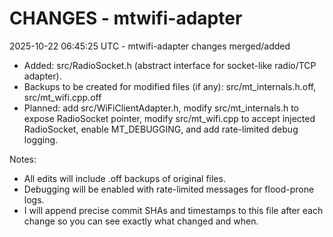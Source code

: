 # CHANGES - mtwifi-adapter

2025-10-22 06:45:25 UTC - mtwifi-adapter changes merged/added
- Added: src/RadioSocket.h (abstract interface for socket-like radio/TCP adapter).
- Backups to be created for modified files (if any): src/mt_internals.h.off, src/mt_wifi.cpp.off
- Planned: add src/WiFiClientAdapter.h, modify src/mt_internals.h to expose RadioSocket pointer, modify src/mt_wifi.cpp to accept injected RadioSocket, enable MT_DEBUGGING, and add rate-limited debug logging.

Notes:
- All edits will include .off backups of original files.
- Debugging will be enabled with rate-limited messages for flood-prone logs.
- I will append precise commit SHAs and timestamps to this file after each change so you can see exactly what changed and when.
